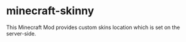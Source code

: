 # minecraft-skinny
This Minecraft Mod provides custom skins location which is set on the server-side.